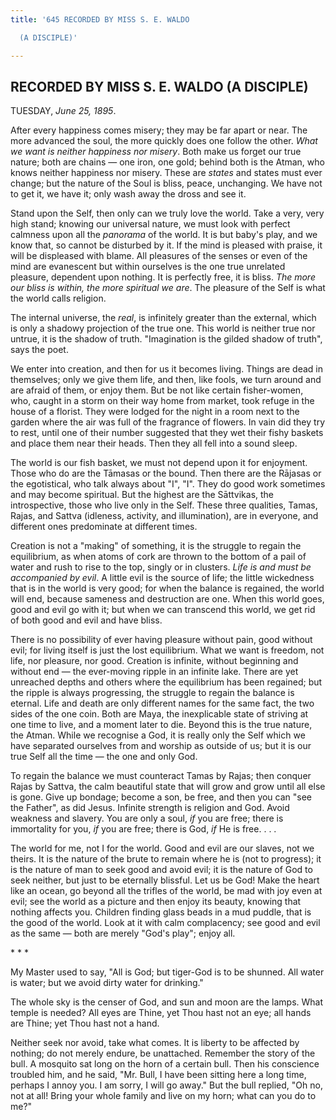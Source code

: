 ```yaml
---
title: '645 RECORDED BY MISS S. E. WALDO

  (A DISCIPLE)'

---
```

  

## RECORDED BY MISS S. E. WALDO (A DISCIPLE)

TUESDAY, *June 25, 1895*.

After every happiness comes misery; they may be far apart or near. The
more advanced the soul, the more quickly does one follow the other.
*What we want is neither happiness nor misery*. Both make us forget our
true nature; both are chains — one iron, one gold; behind both is the
Atman, who knows neither happiness nor misery. These are *states* and
states must ever change; but the nature of the Soul is bliss, peace,
unchanging. We have not to get it, we have it; only wash away the dross
and see it.

Stand upon the Self, then only can we truly love the world. Take a very,
very high stand; knowing our universal nature, we must look with perfect
calmness upon all the *panorama* of the world. It is but baby's play,
and we know that, so cannot be disturbed by it. If the mind is pleased
with praise, it will be displeased with blame. All pleasures of the
senses or even of the mind are evanescent but within ourselves is the
one true unrelated pleasure, dependent upon nothing. It is perfectly
free, it is bliss. *The more our bliss is within, the more spiritual we
are*. The pleasure of the Self is what the world calls religion.

The internal universe, the *real*, is infinitely greater than the
external, which is only a shadowy projection of the true one. This world
is neither true nor untrue, it is the shadow of truth. "Imagination is
the gilded shadow of truth", says the poet.

We enter into creation, and then for us it becomes living. Things are
dead in themselves; only we give them life, and then, like fools, we
turn around and are afraid of them, or enjoy them. But be not like
certain fisher-women, who, caught in a storm on their way home from
market, took refuge in the house of a florist. They were lodged for the
night in a room next to the garden where the air was full of the
fragrance of flowers. In vain did they try to rest, until one of their
number suggested that they wet their fishy baskets and place them near
their heads. Then they all fell into a sound sleep.

The world is our fish basket, we must not depend upon it for enjoyment.
Those who do are the Tāmasas or the bound. Then there are the Rājasas or
the egotistical, who talk always about "I", "I". They do good work
sometimes and may become spiritual. But the highest are the Sāttvikas,
the introspective, those who live only in the Self. These three
qualities, Tamas, Rajas, and Sattva (idleness, activity, and
illumination), are in everyone, and different ones predominate at
different times.

Creation is not a "making" of something, it is the struggle to regain
the equilibrium, as when atoms of cork are thrown to the bottom of a
pail of water and rush to rise to the top, singly or in clusters. *Life
is and must be accompanied by evil*. A little evil is the source of
life; the little wickedness that is in the world is very good; for when
the balance is regained, the world will end, because sameness and
destruction are one. When this world goes, good and evil go with it; but
when we can transcend this world, we get rid of both good and evil and
have bliss.

There is no possibility of ever having pleasure without pain, good
without evil; for living itself is just the lost equilibrium. What we
want is freedom, not life, nor pleasure, nor good. Creation is infinite,
without beginning and without end — the ever-moving ripple in an
infinite lake. There are yet unreached depths and others where the
equilibrium has been regained; but the ripple is always progressing, the
struggle to regain the balance is eternal. Life and death are only
different names for the same fact, the two sides of the one coin. Both
are Maya, the inexplicable state of striving at one time to live, and a
moment later to die. Beyond this is the true nature, the Atman. While we
recognise a God, it is really only the Self which we have separated
ourselves from and worship as outside of us; but it is our true Self all
the time — the one and only God.

To regain the balance we must counteract Tamas by Rajas; then conquer
Rajas by Sattva, the calm beautiful state that will grow and grow until
all else is gone. Give up bondage; become a son, be free, and then you
can "see the Father", as did Jesus. Infinite strength is religion and
God. Avoid weakness and slavery. You are only a soul, *if* you are free;
there is immortality for you, *if* you are free; there is God, *if* He
is free. . . .

The world for me, not I for the world. Good and evil are our slaves, not
we theirs. It is the nature of the brute to remain where he is (not to
progress); it is the nature of man to seek good and avoid evil; it is
the nature of God to seek neither, but just to be eternally blissful.
Let us be God! Make the heart like an ocean, go beyond all the trifles
of the world, be mad with joy even at evil; see the world as a picture
and then enjoy its beauty, knowing that nothing affects you. Children
finding glass beads in a mud puddle, that is the good of the world. Look
at it with calm complacency; see good and evil as the same — both are
merely "God's play"; enjoy all.

\*    \*    \*

My Master used to say, "All is God; but tiger-God is to be shunned. All
water is water; but we avoid dirty water for drinking."

The whole sky is the censer of God, and sun and moon are the lamps. What
temple is needed? All eyes are Thine, yet Thou hast not an eye; all
hands are Thine; yet Thou hast not a hand.

Neither seek nor avoid, take what comes. It is liberty to be affected by
nothing; do not merely endure, be unattached. Remember the story of the
bull. A mosquito sat long on the horn of a certain bull. Then his
conscience troubled him, and he said, "Mr. Bull, I have been sitting
here a long time, perhaps I annoy you. I am sorry, I will go away." But
the bull replied, "Oh no, not at all! Bring your whole family and live
on my horn; what can you do to me?"